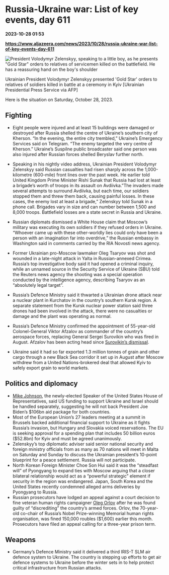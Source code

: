 # Russia-Ukraine war: List of key events, day 611

**2023-10-28 01:53**

**https://www.aljazeera.com/news/2023/10/28/russia-ukraine-war-list-of-key-events-day-611**

![President Volodymyr Zelenskyy, speaking to a little boy, as he presents "Gold Star" orders to relatives of servicemen killed on the battlefield. He has a reassuring hand on the boy's shoulder](https://www.aljazeera.com/wp-content/uploads/2023/10/33ZC3T4-highres-1698453436.jpg?resize=770%2C513&quality=80)

Ukrainian President Volodymyr Zelenskyy presented 'Gold Star' orders to relatives of soldiers killed in battle at a ceremony in Kyiv \[Ukrainian Presidential Press Service via AFP\]

Here is the situation on Saturday, October 28, 2023.

Fighting
--------

*   Eight people were injured and at least 15 buildings were damaged or destroyed after Russia shelled the centre of Ukraine’s southern city of Kherson. “In the evening, the entire city trembled,” Ukraine’s Emergency Services said on Telegram. “The enemy targeted the very centre of Kherson.” Ukraine’s Suspilne public broadcaster said one person was also injured after Russian forces shelled Beryslav further north.
*   Speaking in his nightly video address, Ukrainian President Volodymyr Zelenskyy said Russian casualties had risen sharply across the 1,000-kilometre (600-mile) front lines over the past week. He earlier told United Kingdom Prime Minister Rishi Sunak that Russia had lost at least a brigade’s worth of troops in its assault on Avdiivka.”The invaders made several attempts to surround Avdiivka, but each time, our soldiers stopped them and threw them back, causing painful losses. In these cases, the enemy lost at least a brigade,” Zelenskyy told Sunak in a phone call. Brigades vary in size and can number between 1,500 and 8,000 troops. Battlefield losses are a state secret in Russia and Ukraine.
*   Russian diplomats dismissed a White House claim that Moscow’s military was executing its own soldiers if they refused orders in Ukraine. “Whoever came up with these other-worldly lies could only have been a person with an imagination far into overdrive,” the Russian embassy in Washington said in comments carried by the RIA Novosti news agency.
*   Former Ukrainian pro-Moscow lawmaker Oleg Tsaryov was shot and wounded in a late-night attack in Yalta in Russian-annexed Crimea. Russia’s top investigative body said it had opened a criminal inquiry, while an unnamed source in the Security Service of Ukraine (SBU) told the Reuters news agency the shooting was a special operation conducted by the intelligence agency, describing Tsaryov as an “absolutely legal target”.
*   Russia’s Defence Ministry said it thwarted a Ukrainian drone attack near a nuclear plant in Kurchatov in the country’s southern Kursk region. A separate statement from the Kursk nuclear power station said three drones had been involved in the attack, there were no casualties or damage and the plant was operating as normal.
*   Russia’s Defence Ministry confirmed the appointment of 55-year-old Colonel-General Viktor Afzalov as commander of the country’s aerospace forces, replacing General Sergei Surovikin who was fired in August. Afzalov has been acting head since [Surovikin’s dismissal](https://www.aljazeera.com/news/2023/8/23/russias-general-surovikin-dismissed-as-head-of-aerospace-forces-reports).

  

*   Ukraine said it had so far exported 1.3 million tonnes of grain and other cargo through a new Black Sea corridor it set up in August after Moscow withdrew from a United Nations-brokered deal that allowed Kyiv to safely export grain to world markets.

Politics and diplomacy
----------------------

*   [Mike Johnson](https://www.aljazeera.com/news/2023/10/26/who-is-mike-johnson-the-new-us-republican-house-speaker), the newly-elected Speaker of the United States House of Representatives, said US funding to support Ukraine and Israel should be handled separately, suggesting he will not back President Joe Biden’s $106bn aid package for both countries.
*   Most of the European Union’s 27 leaders meeting at a summit in Brussels backed additional financial support to Ukraine as it fights Russia’s invasion, but Hungary and Slovakia voiced reservations. The EU is seeking approval for a spending plan that includes 50 billion euros ($52.8bn) for Kyiv and must be agreed unanimously.
*   Zelenskyy’s top diplomatic adviser said senior national security and foreign ministry officials from as many as 70 nations will meet in Malta on Saturday and Sunday to discuss the Ukrainian president’s 10-point blueprint for a peace settlement. Russia will not participate.
*   North Korean Foreign Minister Choe Son Hui said it was the “steadfast will” of Pyongyang to expand ties with Moscow arguing that a closer bilateral relationship would act as a “powerful strategic” element if security in the region was endangered. Japan, South Korea and the United States recently condemned alleged arms deliveries by Pyongyang to Russia.
*   Russian prosecutors have lodged an appeal against a court decision to fine veteran human rights campaigner [Oleg Orlov](https://www.aljazeera.com/news/2022/4/10/prominent-russian-activist-detained-after-moscow-anti-war-protest) after he was found guilty of “discrediting” the country’s armed forces. Orlov, the 70-year-old co-chair of Russia’s Nobel Prize-winning Memorial human rights organisation, was fined 150,000 roubles ($1,600) earlier this month. Prosecutors have filed an appeal calling for a three-year prison term.

Weapons
-------

*   Germany’s Defence Ministry said it delivered a third IRIS-T SLM air defence system to Ukraine. The country is stepping up efforts to get air defence systems to Ukraine before the winter sets in to help protect critical infrastructure from Russian attacks.